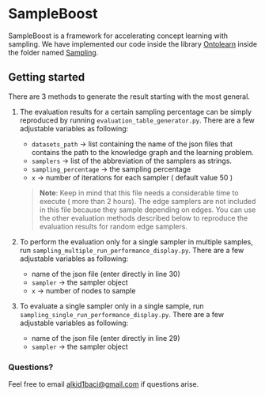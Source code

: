 # SampleBoost

SampleBoost is a framework for accelerating concept learning with sampling.
We have implemented our code inside the library [Ontolearn](https://github.com/dice-group/Ontolearn/tree/develop)
inside the folder named [Sampling](https://github.com/alkidbaci/SampleBoost/tree/main/Sampling).


## Getting started

There are 3 methods to generate the result starting with the most general.

1.  The evaluation results for a certain sampling percentage can be simply reproduced by running `evaluation_table_generator.py`.
    There are a few adjustable variables as following:
    - `datasets_path` -> list containing the name of the json files that contains the path to the knowledge graph and
                               the learning problem.
    - `samplers` -> list of the abbreviation of the samplers as strings.
    - `sampling_percentage` -> the sampling percentage
    - `x` -> number of iterations for each sampler ( default value 50 )

    > **Note**: Keep in mind that this file needs a considerable time to execute ( more than 2 hours).
             The edge samplers are not included in this file because they sample depending on edges. You can use the other
             evaluation methods described below to reproduce the evaluation results for random edge samplers.

2.  To perform the evaluation only for a single sampler in multiple samples, run `sampling_multiple_run_performance_display.py`.
    There are a few adjustable variables as following:
    - name of the json file (enter directly in line 30)
    - `sampler` -> the sampler object
    - `x` -> number of nodes to sample

3.  To evaluate a single sampler only in a single sample, run `sampling_single_run_performance_display.py`.
    There are a few adjustable variables as following:
    - name of the json file (enter directly in line 29)
    - `sampler` -> the sampler object

### Questions?

Feel free to email [alkid1baci@gmail.com](mailto:alkid1baci@gmail.com)
if questions arise.